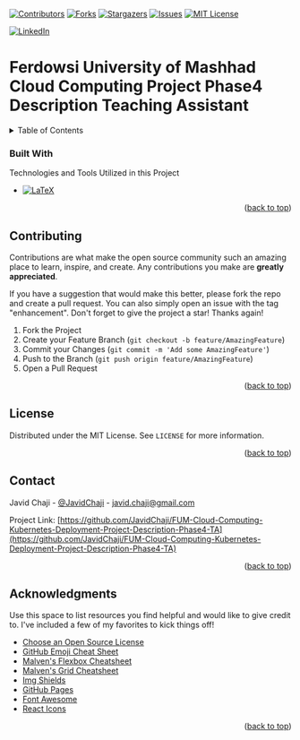 <a name="readme-top"></a>


[![Contributors][contributors-shield]][contributors-url]
[![Forks][forks-shield]][forks-url]
[![Stargazers][stars-shield]][stars-url]
[![Issues][issues-shield]][issues-url]
[![MIT License][license-shield]][license-url]



[![LinkedIn][linkedin-shield]][javid-linkedin-URL]


# Ferdowsi University of Mashhad Cloud Computing Project Phase4 Description Teaching Assistant




<!-- TABLE OF CONTENTS -->
<details>
  <summary>Table of Contents</summary>
  <ol>
    <li>
      <a href="#about-the-project">About The Project</a>
      <ul>
        <li><a href="#built-with">Built With</a></li>
      </ul>
    </li>
    <li>
      <a href="#getting-started">Getting Started</a>
      <ul>
        <li><a href="#prerequisites">Prerequisites</a></li>
        <li><a href="#installation">Installation</a></li>
      </ul>
    </li>
    <li><a href="#usage">Usage</a></li>
    <li><a href="#roadmap">Roadmap</a></li>
    <li><a href="#contributing">Contributing</a></li>
    <li><a href="#license">License</a></li>
    <li><a href="#contact">Contact</a></li>
    <li><a href="#acknowledgments">Acknowledgments</a></li>
  </ol>
</details>




### Built With

<!-- This section should list any major frameworks/libraries used to bootstrap your project. Leave any add-ons/plugins for the acknowledgements section. Here are a few examples. -->

Technologies and Tools Utilized in this Project

* [![LaTeX][LaTeX-Shield]][LaTeX-URL]

<p align="right">(<a href="#readme-top">back to top</a>)</p>





<!-- CONTRIBUTING -->
## Contributing

Contributions are what make the open source community such an amazing place to learn, inspire, and create. Any contributions you make are **greatly appreciated**.

If you have a suggestion that would make this better, please fork the repo and create a pull request. You can also simply open an issue with the tag "enhancement".
Don't forget to give the project a star! Thanks again!

1. Fork the Project
2. Create your Feature Branch (`git checkout -b feature/AmazingFeature`)
3. Commit your Changes (`git commit -m 'Add some AmazingFeature'`)
4. Push to the Branch (`git push origin feature/AmazingFeature`)
5. Open a Pull Request

<p align="right">(<a href="#readme-top">back to top</a>)</p>





<!-- LICENSE -->
## License

Distributed under the MIT License. See `LICENSE` for more information.

<p align="right">(<a href="#readme-top">back to top</a>)</p>

<!-- CONTACT -->
## Contact

Javid Chaji - [@JavidChaji](https://twitter.com/JavidChaji) - javid.chaji@gmail.com

Project Link: [https://github.com/JavidChaji/FUM-Cloud-Computing-Kubernetes-Deployment-Project-Description-Phase4-TA](https://github.com/JavidChaji/FUM-Cloud-Computing-Kubernetes-Deployment-Project-Description-Phase4-TA)

<p align="right">(<a href="#readme-top">back to top</a>)</p>




<!-- ACKNOWLEDGMENTS -->
## Acknowledgments

Use this space to list resources you find helpful and would like to give credit to. I've included a few of my favorites to kick things off!

* [Choose an Open Source License](https://choosealicense.com)
* [GitHub Emoji Cheat Sheet](https://www.webpagefx.com/tools/emoji-cheat-sheet)
* [Malven's Flexbox Cheatsheet](https://flexbox.malven.co/)
* [Malven's Grid Cheatsheet](https://grid.malven.co/)
* [Img Shields](https://shields.io)
* [GitHub Pages](https://pages.github.com)
* [Font Awesome](https://fontawesome.com)
* [React Icons](https://react-icons.github.io/react-icons/search)

<p align="right">(<a href="#readme-top">back to top</a>)</p>




<!-- MARKDOWN LINKS & IMAGES -->
<!-- https://www.markdownguide.org/basic-syntax/#reference-style-links -->
<!-- https://ileriayo.github.io/markdown-badges/ -->

<!-- Contributors -->
[contributors-shield]: https://img.shields.io/github/contributors/javidchaji/FUM-Cloud-Computing-Kubernetes-Deployment-Project-Description-Phase4-TA.svg?style=for-the-badge

[contributors-url]: https://github.com/javidchaji/FUM-Cloud-Computing-Kubernetes-Deployment-Project-Description-Phase4-TA/graphs/contributors

<!-- Forks -->
[forks-shield]: https://img.shields.io/github/forks/javidchaji/FUM-Cloud-Computing-Kubernetes-Deployment-Project-Description-Phase4-TA.svg?style=for-the-badge

[forks-url]: https://github.com/javidchaji/FUM-Cloud-Computing-Kubernetes-Deployment-Project-Description-Phase4-TA/network/members


<!-- Stars -->
[stars-shield]: https://img.shields.io/github/stars/javidchaji/FUM-Cloud-Computing-Kubernetes-Deployment-Project-Description-Phase4-TA.svg?style=for-the-badge

[stars-url]: https://github.com/javidchaji/FUM-Cloud-Computing-Kubernetes-Deployment-Project-Description-Phase4-TA/stargazers


<!-- Issues -->
[issues-shield]: https://img.shields.io/github/issues/javidchaji/FUM-Cloud-Computing-Kubernetes-Deployment-Project-Description-Phase4-TA.svg?style=for-the-badge

[issues-url]: https://github.com/javidchaji/FUM-Cloud-Computing-Kubernetes-Deployment-Project-Description-Phase4-TA/issues


<!-- License -->
[license-shield]: https://img.shields.io/github/license/javidchaji/FUM-Cloud-Computing-Kubernetes-Deployment-Project-Description-Phase4-TA.svg?style=for-the-badge

[license-url]: https://github.com/javidchaji/FUM-Cloud-Computing-Kubernetes-Deployment-Project-Description-Phase4-TA/blob/master/LICENSE


<!-- Linkedin -->
[linkedin-shield]: https://img.shields.io/badge/linkedin-%230077B5.svg?style=for-the-badge&logo=linkedin&logoColor=white

[javid-linkedin-URL]: https://linkedin.com/in/javidchaji


<!-- LaTeX -->
[LaTeX-Shield]: https://img.shields.io/badge/LaTeX-47A141?style=for-the-badge&logo=LaTeX&logoColor=white

[LaTeX-URL]: https://www.latex-project.org/
